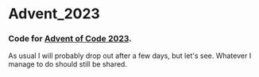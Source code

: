 # Advent_2023

### Code for [Advent of Code 2023](https://adventofcode.com/2023).


As usual I will probably drop out after a few days, but let's see. Whatever I manage to do should still be shared.

